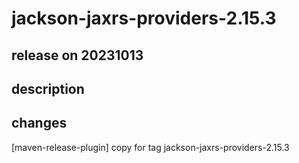 # jackson-jaxrs-providers-2.15.3

## release on 20231013

## description

## changes

[maven-release-plugin] copy for tag jackson-jaxrs-providers-2.15.3

